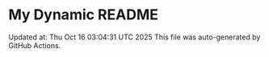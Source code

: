 # My Dynamic README
Updated at: Thu Oct 16 03:04:31 UTC 2025
This file was auto-generated by GitHub Actions.
